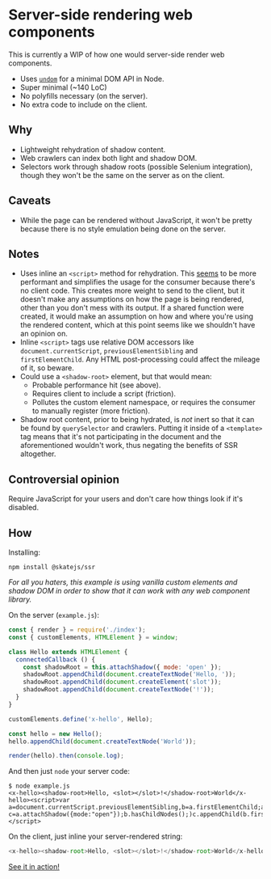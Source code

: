 # Server-side rendering web components

This is currently a WIP of how one would server-side render web components.

- Uses [`undom`](https://github.com/developit/undom) for a minimal DOM API in Node.
- Super minimal (~140 LoC)
- No polyfills necessary (on the server).
- No extra code to include on the client.

## Why

- Lightweight rehydration of shadow content.
- Web crawlers can index both light and shadow DOM.
- Selectors work through shadow roots (possible Selenium integration), though they won't be the same on the server as on the client.

## Caveats

- While the page can be rendered without JavaScript, it won't be pretty because there is no style emulation being done on the server.

## Notes

- Uses inline an `<script>` method for rehydration. This [seems](https://discourse.wicg.io/t/declarative-shadow-dom/1904/8) to be more performant and simplifies the usage for the consumer because there's no client code. This creates more weight to send to the client, but it doesn't make any assumptions on how the page is being rendered, other than you don't mess with its output. If a shared function were created, it would make an assumption on how and where you're using the rendered content, which at this point seems like we shouldn't have an opinion on.
- Inline `<script>` tags use relative DOM accessors like `document.currentScript`, `previousElementSibling` and `firstElementChild`. Any HTML post-processing could affect the mileage of it, so beware.
- Could use a `<shadow-root>` element, but that would mean:
  - Probable performance hit (see above).
  - Requires client to include a script (friction).
  - Pollutes the custom element namespace, or requires the consumer to manually register (more friction).
- Shadow root content, prior to being hydrated, is *not* inert so that it can be found by `querySelector` and crawlers. Putting it inside of a `<template>` tag means that it's not participating in the document and the aforementioned wouldn't work, thus negating the benefits of SSR altogether.

## Controversial opinion

Require JavaScript for your users and don't care how things look if it's disabled.

## How

Installing:

```
npm install @skatejs/ssr
```

*For all you haters, this example is using vanilla custom elements and shadow DOM in order to show that it can work with any web component library.*

On the server (`example.js`):

```js
const { render } = require('./index');
const { customElements, HTMLElement } = window;

class Hello extends HTMLElement {
  connectedCallback () {
    const shadowRoot = this.attachShadow({ mode: 'open' });
    shadowRoot.appendChild(document.createTextNode('Hello, '));
    shadowRoot.appendChild(document.createElement('slot'));
    shadowRoot.appendChild(document.createTextNode('!'));
  }
}

customElements.define('x-hello', Hello);

const hello = new Hello();
hello.appendChild(document.createTextNode('World'));

render(hello).then(console.log);
```

And then just `node` your server code:

```
$ node example.js
<x-hello><shadow-root>Hello, <slot></slot>!</shadow-root>World</x-hello><script>var a=document.currentScript.previousElementSibling,b=a.firstElementChild;a.removeChild(b);for(var c=a.attachShadow({mode:"open"});b.hasChildNodes();)c.appendChild(b.firstChild);</script>
```

On the client, just inline your server-rendered string:

```js
<x-hello><shadow-root>Hello, <slot></slot>!</shadow-root>World</x-hello><script>var a=document.currentScript.previousElementSibling,b=a.firstElementChild;a.removeChild(b);for(var c=a.attachShadow({mode:"open"});b.hasChildNodes();)c.appendChild(b.firstChild);</script>
```

[See it in action!](https://www.webpackbin.com/bins/-Kl27vKrFK82_BDrv6h4)
